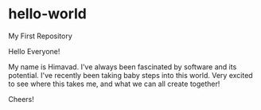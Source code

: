 # hello-world
My First Repository

Hello Everyone!

My name is Himavad. I've always been fascinated by software and its potential. 
I've recently been taking baby steps into this world.
Very excited to see where this takes me, and what we can all create together!

Cheers!
